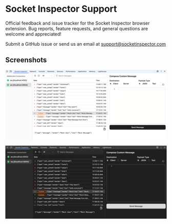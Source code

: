 # Socket Inspector Support
Official feedback and issue tracker for the Socket Inspector browser extension. Bug reports, feature requests, and general questions are welcome and appreciated!

Submit a GitHub issue or send us an email at support@socketinspector.com

## Screenshots

![Light mode UI](./assets/light-mode.png)


![Dark mode UI](./assets/dark-mode.png)
